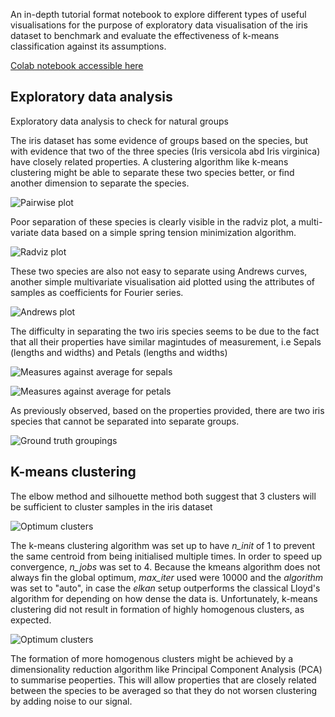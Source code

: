 An in-depth tutorial format notebook to explore different types of useful visualisations for the purpose of exploratory data visualisation of the iris dataset to benchmark and evaluate the effectiveness of k-means classification against its assumptions.

[Colab notebook accessible here](https://colab.research.google.com/github/wgova/kmeans-clustering/blob/master/notebooks/iris_analysis.ipynb)

## Exploratory data analysis
Exploratory data analysis to check for natural groups

The iris dataset has some evidence of groups based on the species, but with evidence that two of the three species (Iris versicola abd Iris virginica) have closely related properties. A clustering algorithm like k-means clustering might be able to separate these two species better, or find another dimension to separate the species.   
  
![Pairwise plot](https://github.com/wgova/eda_iris/blob/master/img/pairwise.png)

Poor separation of these species is clearly visible in the radviz plot, a multi-variate data based on a simple spring tension minimization algorithm.

![Radviz plot](https://github.com/wgova/eda_iris/blob/master/img/radviz.png)

These two species are also not easy to separate using Andrews curves, another simple multivariate visualisation aid plotted using the attributes of samples as coefficients for Fourier series.

![Andrews plot](https://github.com/wgova/eda_iris/blob/master/img/andrews.png)

The difficulty in separating the two iris species seems to be due to the fact that all their properties have similar magintudes of measurement, i.e Sepals (lengths and widths) and Petals (lengths and widths) 

![Measures against average for sepals](https://github.com/wgova/eda_iris/blob/master/img/aboveavg_scatter.png)

![Measures against average for petals](https://github.com/wgova/eda_iris/blob/master/img/petals.png)

As previously observed, based on the properties provided, there are two iris species that cannot be separated into separate groups.

![Ground truth groupings](https://github.com/wgova/eda_iris/blob/master/img/petals.png)

## K-means clustering

The elbow method and silhouette method both suggest that 3 clusters will be sufficient to cluster samples in the iris dataset

![Optimum clusters](https://github.com/wgova/eda_iris/blob/master/img/optimisation.png)

The k-means clustering algorithm was set up to have _n_init_ of 1 to prevent the same centroid from being initialised multiple times. In order to speed up convergence, _n_jobs_ was set to 4. Because the kmeans algorithm does not always fin the global optimum, _max_iter_ used were 10000 and the _algorithm_ was set to "auto", in case the *elkan* setup outperforms the classical Lloyd's algorithm for depending on how dense the data is. Unfortunately, k-means clustering did not result in formation of highly homogenous clusters, as expected. 

![Optimum clusters](https://github.com/wgova/eda_iris/blob/master/img/kmeans_clusters.png)

The formation of more homogenous clusters might be achieved by a dimensionality reduction algorithm like Principal Component Analysis (PCA) to summarise peoperties. This will allow properties that are closely related between the species to be averaged  so that they do not worsen clustering by adding noise to our signal.







